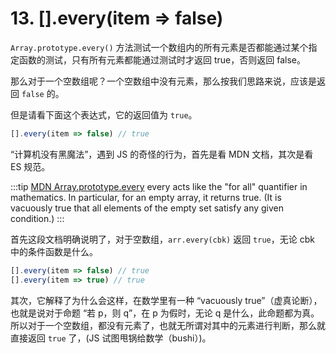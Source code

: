 # 13. [].every(item => false)

`Array.prototype.every()` 方法测试一个数组内的所有元素是否都能通过某个指定函数的测试，只有所有元素都能通过测试时才返回 true，否则返回 false。

那么对于一个空数组呢？一个空数组中没有元素，那么按我们思路来说，应该是返回 `false` 的。

但是请看下面这个表达式，它的返回值为 `true`。

```js
[].every(item => false) // true
```

“计算机没有黑魔法”，遇到 JS 的奇怪的行为，首先是看 MDN 文档，其次是看 ES 规范。

:::tip [MDN Array.prototype.every](https://developer.mozilla.org/en-US/docs/Web/JavaScript/Reference/Global_Objects/Array/every#:~:text=every%20acts%20like%20the%20%22for%20all%22%20quantifier%20in%20mathematics.%20In%20particular%2C%20for%20an%20empty%20array%2C%20it%20returns%20true.%20(It%20is%20vacuously%20true%20that%20all%20elements%20of%20the%20empty%20set%20satisfy%20any%20given%20condition.))
every acts like the "for all" quantifier in mathematics. In particular, for an empty array, it returns true. (It is vacuously true that all elements of the empty set satisfy any given condition.)
:::

首先这段文档明确说明了，对于空数组，`arr.every(cbk)` 返回 `true`，无论 cbk 中的条件函数是什么。

```js
[].every(item => false) // true
[].every(item => true) // true
```

其次，它解释了为什么会这样，在数学里有一种 “vacuously true”（虚真论断），也就是说对于命题 “若 p，则 q”，在 p 为假时，无论 q 是什么，此命题都为真。所以对于一个空数组，都没有元素了，也就无所谓对其中的元素进行判断，那么就直接返回 `true` 了，(JS 试图甩锅给数学（bushi）)。
